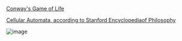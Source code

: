 
[Conway's Game of Life](https://en.wikipedia.org/wiki/Conway%27s_Game_of_Life)

[Cellular Automata, according to Stanford Encyclopediaof Philosophy](https://plato.stanford.edu/entries/cellular-automata/)

![image](https://user-images.githubusercontent.com/71346897/213844621-43f4ffbc-285d-440c-a119-4e444e5627bd.png)
